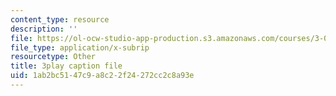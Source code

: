 ```yaml
---
content_type: resource
description: ''
file: https://ol-ocw-studio-app-production.s3.amazonaws.com/courses/3-091sc-introduction-to-solid-state-chemistry-fall-2010/1ab2bc5147c9a8c22f24272cc2c8a93e_YwKqzngTcLw.srt
file_type: application/x-subrip
resourcetype: Other
title: 3play caption file
uid: 1ab2bc51-47c9-a8c2-2f24-272cc2c8a93e
---
```


